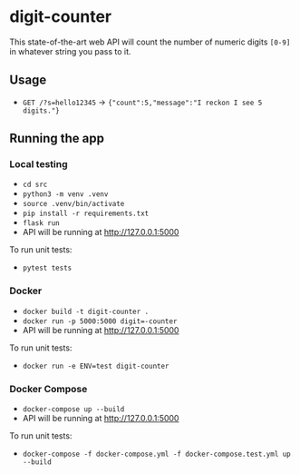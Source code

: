 # digit-counter

This state-of-the-art web API will count the number of numeric digits `[0-9]` in whatever string you pass to it.

## Usage

- `GET /?s=hello12345` -> `{"count":5,"message":"I reckon I see 5 digits."}`

## Running the app

### Local testing

- `cd src`
- `python3 -m venv .venv`
- `source .venv/bin/activate`
- `pip install -r requirements.txt`
- `flask run`
- API will be running at http://127.0.0.1:5000

To run unit tests:

- `pytest tests`

### Docker

- `docker build -t digit-counter .`
- `docker run -p 5000:5000 digit=-counter`
- API will be running at http://127.0.0.1:5000

To run unit tests:

- `docker run -e ENV=test digit-counter`

### Docker Compose

- `docker-compose up --build`
- API will be running at http://127.0.0.1:5000

To run unit tests:

- `docker-compose -f docker-compose.yml -f docker-compose.test.yml up --build`
